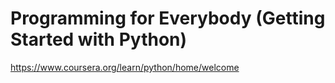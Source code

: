 # Programming for Everybody (Getting Started with Python)
https://www.coursera.org/learn/python/home/welcome
